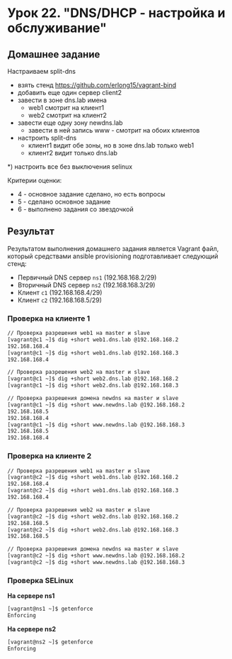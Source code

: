 # Урок 22. "DNS/DHCP - настройка и обслуживание"
## Домашнее задание
Настраиваем split-dns
- взять стенд https://github.com/erlong15/vagrant-bind
- добавить еще один сервер client2
- завести в зоне dns.lab имена
	- web1 смотрит на клиент1
	- web2 смотрит на клиент2
- завести еще одну зону newdns.lab
	- завести в ней запись www - смотрит на обоих клиентов
- настроить split-dns
	- клиент1 видит обе зоны, но в зоне dns.lab только web1
	- клиент2 видит только dns.lab

*) настроить все без выключения selinux

Критерии оценки:
 - 4 - основное задание сделано, но есть вопросы
 - 5 - сделано основное задание
 - 6 - выполнено задания со звездочкой

## Результат

Результатом выполнения домашнего задания является Vagrant файл, который средствами ansible provisioning подготавливает следующий стенд:
- Первичный DNS сервер `ns1` (192.168.168.2/29)
- Вторичный DNS сервер `ns2` (192.168.168.3/29)
- Клиент `c1` (192.168.168.4/29)
- Клиент `c2` (192.168.168.5/29)

### Проверка на клиенте 1
```bash
// Проверка разрешения web1 на master и slave
[vagrant@c1 ~]$ dig +short web1.dns.lab @192.168.168.2
192.168.168.4
[vagrant@c1 ~]$ dig +short web1.dns.lab @192.168.168.3
192.168.168.4

// Проверка разрешения web2 на master и slave
[vagrant@c1 ~]$ dig +short web2.dns.lab @192.168.168.2
[vagrant@c1 ~]$ dig +short web2.dns.lab @192.168.168.3

// Проверка разрешения домена newdns на master и slave
[vagrant@c1 ~]$ dig +short www.newdns.lab @192.168.168.2
192.168.168.5
192.168.168.4
[vagrant@c1 ~]$ dig +short www.newdns.lab @192.168.168.3
192.168.168.5
192.168.168.4
```

### Проверка на клиенте 2
```bash
// Проверка разрешения web1 на master и slave
[vagrant@c2 ~]$ dig +short web1.dns.lab @192.168.168.2
192.168.168.4
[vagrant@c2 ~]$ dig +short web1.dns.lab @192.168.168.3
192.168.168.4

// Проверка разрешения web2 на master и slave
[vagrant@c2 ~]$ dig +short web2.dns.lab @192.168.168.2
192.168.168.5
[vagrant@c2 ~]$ dig +short web2.dns.lab @192.168.168.3
192.168.168.5

// Проверка разрешения домена newdns на master и slave
[vagrant@c2 ~]$ dig +short www.newdns.lab @192.168.168.2
[vagrant@c2 ~]$ dig +short www.newdns.lab @192.168.168.3
```

### Проверка SELinux
**На сервере ns1**
```bash
[vagrant@ns1 ~]$ getenforce
Enforcing
```

**На сервере ns2**
```bash
[vagrant@ns2 ~]$ getenforce
Enforcing
```